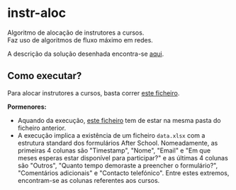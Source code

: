 # instr-aloc
Algoritmo de alocação de instrutores a cursos. \
Faz uso de algoritmos de fluxo máximo em redes.

A descrição da solução desenhada encontra-se [aqui](https://www.overleaf.com/read/cmsnhdyrpbrg).

## Como executar?

Para alocar instrutores a cursos, basta correr [este ficheiro](https://github.com/Joao03Guilherme/instr-aloc/blob/master/InstrAlocAlgorithms/instr_aloc_flow.py).

**Pormenores:** 

* Aquando da execução, [este ficheiro](https://github.com/Joao03Guilherme/instr-aloc/blob/master/InstrAlocAlgorithms/NetworkFlow.py) tem de estar na mesma pasta do ficheiro anterior.
* A execução implica a existência de um ficheiro `data.xlsx` com a estrutura standard dos formulários After School. Nomeadamente, as primeiras 4 colunas são "Timestamp", "Nome", "Email" e "Em que meses esperas estar disponível para participar?" e as últimas 4 colunas são "Outros", "Quanto tempo demoraste a preencher o formulário?", "Comentários adicionais" e "Contacto telefónico". Entre estes extremos, encontram-se as colunas referentes aos cursos.